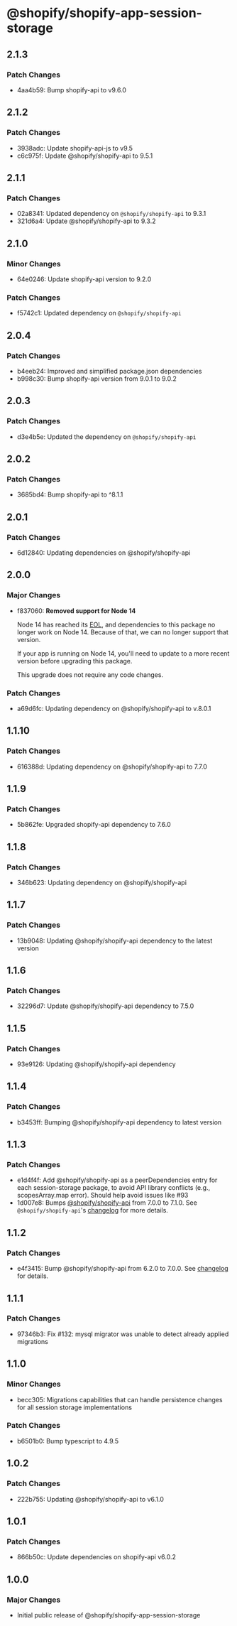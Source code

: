 # @shopify/shopify-app-session-storage

## 2.1.3

### Patch Changes

- 4aa4b59: Bump shopify-api to v9.6.0

## 2.1.2

### Patch Changes

- 3938adc: Update shopify-api-js to v9.5
- c6c975f: Update @shopify/shopify-api to 9.5.1

## 2.1.1

### Patch Changes

- 02a8341: Updated dependency on `@shopify/shopify-api` to 9.3.1
- 321d6a4: Update @shopify/shopify-api to 9.3.2

## 2.1.0

### Minor Changes

- 64e0246: Update shopify-api version to 9.2.0

### Patch Changes

- f5742c1: Updated dependency on `@shopify/shopify-api`

## 2.0.4

### Patch Changes

- b4eeb24: Improved and simplified package.json dependencies
- b998c30: Bump shopify-api version from 9.0.1 to 9.0.2

## 2.0.3

### Patch Changes

- d3e4b5e: Updated the dependency on `@shopify/shopify-api`

## 2.0.2

### Patch Changes

- 3685bd4: Bump shopify-api to ^8.1.1

## 2.0.1

### Patch Changes

- 6d12840: Updating dependencies on @shopify/shopify-api

## 2.0.0

### Major Changes

- f837060: **Removed support for Node 14**

  Node 14 has reached its [EOL](https://endoflife.date/nodejs), and dependencies to this package no longer work on Node 14.
  Because of that, we can no longer support that version.

  If your app is running on Node 14, you'll need to update to a more recent version before upgrading this package.

  This upgrade does not require any code changes.

### Patch Changes

- a69d6fc: Updating dependency on @shopify/shopify-api to v.8.0.1

## 1.1.10

### Patch Changes

- 616388d: Updating dependency on @shopify/shopify-api to 7.7.0

## 1.1.9

### Patch Changes

- 5b862fe: Upgraded shopify-api dependency to 7.6.0

## 1.1.8

### Patch Changes

- 346b623: Updating dependency on @shopify/shopify-api

## 1.1.7

### Patch Changes

- 13b9048: Updating @shopify/shopify-api dependency to the latest version

## 1.1.6

### Patch Changes

- 32296d7: Update @shopify/shopify-api dependency to 7.5.0

## 1.1.5

### Patch Changes

- 93e9126: Updating @shopify/shopify-api dependency

## 1.1.4

### Patch Changes

- b3453ff: Bumping @shopify/shopify-api dependency to latest version

## 1.1.3

### Patch Changes

- e1d4f4f: Add @shopify/shopify-api as a peerDependencies entry for each session-storage package, to avoid API library conflicts (e.g., scopesArray.map error). Should help avoid issues like #93
- 1d007e8: Bumps [@shopify/shopify-api](https://github.com/Shopify/shopify-api-js) from 7.0.0 to 7.1.0. See `@shopify/shopify-api`'s [changelog](https://github.com/Shopify/shopify-api-js/blob/main/packages/shopify-api/CHANGELOG.md) for more details.

## 1.1.2

### Patch Changes

- e4f3415: Bump @shopify/shopify-api from 6.2.0 to 7.0.0. See [changelog](https://github.com/Shopify/shopify-api-js/blob/main/packages/shopify-api/CHANGELOG.md) for details.

## 1.1.1

### Patch Changes

- 97346b3: Fix #132: mysql migrator was unable to detect already applied migrations

## 1.1.0

### Minor Changes

- becc305: Migrations capabilities that can handle persistence changes for all session storage implementations

### Patch Changes

- b6501b0: Bump typescript to 4.9.5

## 1.0.2

### Patch Changes

- 222b755: Updating @shopify/shopify-api to v6.1.0

## 1.0.1

### Patch Changes

- 866b50c: Update dependencies on shopify-api v6.0.2

## 1.0.0

### Major Changes

- Initial public release of @shopify/shopify-app-session-storage
